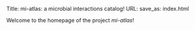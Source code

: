 Title: mi-atlas: a microbial interactions catalog!
URL:
save_as: index.html

Welcome to the homepage of the project *mi-atlas*!
